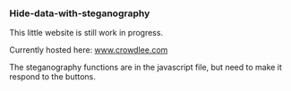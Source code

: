 ### Hide-data-with-steganography

This little website is still work in progress.

Currently hosted here: www.crowdlee.com

The steganography functions are in the javascript file, but need to make it respond to the buttons.



